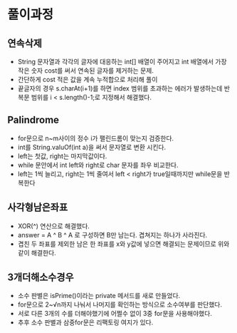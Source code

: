 # 풀이과정
## 연속삭제
- String 문자열과 각각의 글자에 대응하는 int[] 배열이 주어지고 int 배열에서 가장 작은 숫자 cost를 써서 연속된 글자를 제거하는 문제.
- 간단하게 cost 적은 값을 계속 누적합으로 처리해 풀이
- 끝글자의 경우 s.charAt(i+1)를 하면 index 범위를 초과하는 에러가 발생하는데 반복문 범위를 i < s.length()-1;로 지정해서 해결했다.

## Palindrome
- for문으로 n~m사이의 정수 i가 팰린드롬이 맞는지 검증한다.
- int를 String.valuOf(int a)을 써서 문자열로 변환 시킨다.
- left는 첫값, right는 마지막값이다.
- while 문안에서 int left와 right로 char 문자를 좌우 비교한다.
- left는 1씩 늘리고, right는 1씩 줄여서 left < right가 true일때까지만 while문을 반복한다

## 사각형남은좌표
- XOR(^) 연산으로 해결했다.
- answer = A ^ B ^ A 로 구성하면 B만 남는다. 겹쳐지는 하나가 사라진다.
- 겹친 두 좌표를 제외한 남은 한 좌표를 x와 y값에 넣으면 해결되는 문제이므로 위와같이 해결한다.

## 3개더해소수경우
- 소수 판별은 isPrime()이라는 private 메서드를 새로 만들었다.
- for문으로 2~√n까지 나눠서 나머지를 확인하는 방식으로 소수여부를 판단했다.
- 서로 다른 3개의 수를 더해야했기에 어쩔수 없이 3중 for문을 사용해야했다.
- 추후 소수 판별과 삼중for문은 리팩토링 여지가 있다.
